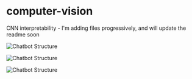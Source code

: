 # computer-vision
CNN interpretability - I'm adding files progressively, and will update the readme soon


![Chatbot Structure](https://github.com/gjmichel/computer-vision/Images/Block_2_conv_1.jpg)

![Chatbot Structure](https://github.com/gjmichel/computer-vision/Images/Block_5_conv_2.jpg)

![Chatbot Structure](https://github.com/gjmichel/computer-vision/Images/Block_4_conv_2.jpg)

